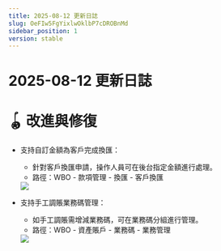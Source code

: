 ```yaml
---
title: 2025-08-12 更新日誌
slug: OeFIw5FgYixlwOklbP7cDROBnMd
sidebar_position: 1
version: stable
---
```



# 2025-08-12 更新日誌

# 🪀 改進與修復

- 支持自訂金額為客戶完成換匯：
    - 針對客戶換匯申請，操作人員可在後台指定金額進行處理。
    - 路徑：WBO - 款項管理 - 換匯 - 客戶換匯
    <img src="/assets/L7cAb7TD6o3SR9xdqyTcOngzn3e.png" src-width="3294" src-height="1750" align="center"/>

- 支持手工調賬業務碼管理：
    - 如手工調賬需增減業務碼，可在業務碼分組進行管理。
    - 路徑：WBO - 資產賬戶 - 業務碼 - 業務管理
    <img src="/assets/NX7AbPmptobTgAx1hYIcinFCntg.png" src-width="3190" src-height="874" align="center"/>
    
